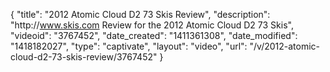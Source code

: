 {
    "title": "2012 Atomic Cloud D2 73 Skis Review",
    "description": "http:\/\/www.skis.com Review for the 2012 Atomic Cloud D2 73 Skis",
    "videoid": "3767452",
    "date_created": "1411361308",
    "date_modified": "1418182027",
    "type": "captivate",
    "layout": "video",
    "url": "\/v\/2012-atomic-cloud-d2-73-skis-review\/3767452"
}